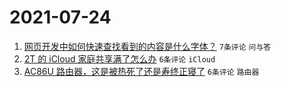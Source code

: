 # 2021-07-24

1. [网页开发中如何快速查找看到的内容是什么字体？](https://www.v2ex.com/t/791458) `7条评论` `问与答`
1. [2T 的 iCloud 家庭共享满了怎么办](https://www.v2ex.com/t/791462) `6条评论` `iCloud`
1. [AC86U 路由器，这是被热死了还是寿终正寝了](https://www.v2ex.com/t/791460) `6条评论` `路由器`
